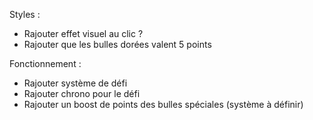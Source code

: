 Styles :

- Rajouter effet visuel au clic ?
- Rajouter que les bulles dorées valent 5 points

Fonctionnement :

- Rajouter système de défi
- Rajouter chrono pour le défi
- Rajouter un boost de points des bulles spéciales (système à définir)
